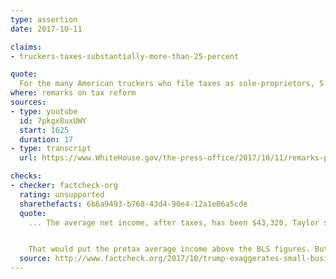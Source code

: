 ```yaml
---
type: assertion
date: 2017-10-11

claims:
- truckers-taxes-substantially-more-than-25-percent

quote:
  For the many American truckers who file taxes as sole-proprietors, S corporations or partnerships, we will cap your top tax rate at a maximum of 25 percent -- substantially lower than what you're paying now.
where: remarks on tax reform
sources:
- type: youtube
  id: 7pkgx8uxUWY
  start: 1625
  duration: 17
- type: transcript
  url: https://www.WhiteHouse.gov/the-press-office/2017/10/11/remarks-president-trump-tax-reform

checks:
- checker: factcheck-org
  rating: unsupported
  sharethefacts: 6b6a9493-b768-43d4-90e4-12a1e06a5cde
  quote:
    ... The average net income, after taxes, has been $43,320, Taylor said, according to the surveys from 1998 to 2016.


    That would put the pretax average income above the BLS figures. But even a doubling of that net figure still falls within the current 25 percent tax bracket.
  source: http://www.factcheck.org/2017/10/trump-exaggerates-small-business-tax-cuts/
---
```

